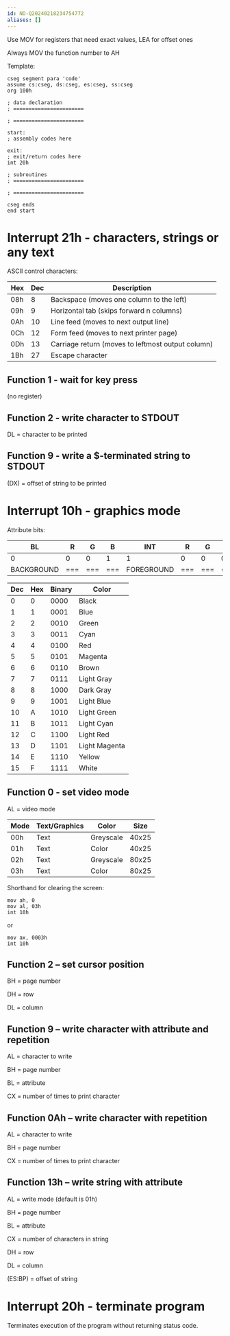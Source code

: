 ```yaml
---
id: NO-Q20240218234754772
aliases: []
---
```

Use MOV for registers that need exact values, LEA for offset ones

Always MOV the function number to AH

Template:
```
cseg segment para 'code'
assume cs:cseg, ds:cseg, es:cseg, ss:cseg
org 100h

; data declaration
; =======================

; =======================

start:
; assembly codes here

exit:
; exit/return codes here
int 20h

; subroutines
; =======================

; =======================

cseg ends
end start
```
# Interrupt 21h - characters, strings or any text

ASCII control characters:

| Hex | Dec | Description                                       |
| --- | --- | ------------------------------------------------- |
| 08h | 8   | Backspace (moves one column to the left)          |
| 09h | 9   | Horizontal tab (skips forward n columns)          |
| 0Ah | 10  | Line feed (moves to next output line)             |
| 0Ch | 12  | Form feed (moves to next printer page)            |
| 0Dh | 13  | Carriage return (moves to leftmost output column) |
| 1Bh | 27  | Escape character                                  |
## Function 1 - wait for key press

(no register)
## Function 2 - write character to STDOUT

DL = character to be printed
## Function 9 - write a $-terminated string to STDOUT

(DX) = offset of string to be printed
# Interrupt 10h - graphics mode

Attribute bits:

| BL | R | G | B | INT | R | G | B |
| ---- | ---- | ---- | ---- | ---- | ---- | ---- | ---- |
| 0 | 0 | 0 | 1 | 1 | 0 | 0 | 0 |
| BACKGROUND | ===<br> | === | === | FOREGROUND | === | === | === |

| Dec | Hex | Binary | Color |
| ---- | ---- | ---- | ---- |
| 0 | 0 | 0000 | Black |
| 1 | 1 | 0001 | Blue |
| 2 | 2 | 0010 | Green |
| 3 | 3 | 0011 | Cyan |
| 4 | 4 | 0100 | Red |
| 5 | 5 | 0101 | Magenta |
| 6 | 6 | 0110 | Brown |
| 7 | 7 | 0111 | Light Gray |
| 8 | 8 | 1000 | Dark Gray |
| 9 | 9 | 1001 | Light Blue |
| 10 | A | 1010 | Light Green |
| 11 | B | 1011 | Light Cyan |
| 12 | C | 1100 | Light Red |
| 13 | D | 1101 | Light Magenta |
| 14 | E | 1110 | Yellow |
| 15 | F | 1111 | White |
## Function 0 - set video mode

AL = video mode

| Mode | Text/Graphics | Color | Size |
| ---- | ---- | ---- | ---- |
| 00h | Text | Greyscale | 40x25 |
| 01h | Text | Color | 40x25 |
| 02h | Text | Greyscale | 80x25 |
| 03h | Text | Color | 80x25 |

Shorthand for clearing the screen:
```
mov ah, 0
mov al, 03h
int 10h
```
or
```
mov ax, 0003h
int 10h
```
## Function 2 – set cursor position

BH = page number

DH = row

DL = column
## Function 9 – write character with attribute and repetition

AL = character to write

BH = page number

BL = attribute

CX = number of times to print character
## Function 0Ah – write character with repetition

AL = character to write

BH = page number

CX = number of times to print character
## Function 13h – write string with attribute

AL = write mode (default is 01h)

BH = page number

BL = attribute

CX = number of characters in string

DH = row

DL = column

(ES:BP) = offset of string
# Interrupt 20h - terminate program

Terminates execution of the program without returning status code.